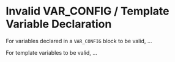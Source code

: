 # Invalid VAR_CONFIG / Template Variable Declaration

For variables declared in a `VAR_CONFIG` block to be valid, ...

For template variables to be valid, ...